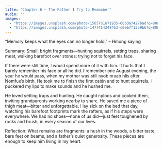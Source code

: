 ```yaml
---
title: "Chapter 6 — The Father I Try to Remember"
audio: ""
images:
  - "https://images.unsplash.com/photo-1505761671935-60b3a7427bad?q=80&w=1600&auto=format&fit=crop"
  - "https://images.unsplash.com/photo-1477414348463-c0eb7f1359b6?q=80&w=1600&auto=format&fit=crop"
---
```


“Memory keeps what the eyes can no longer hold.” – Hmong saying

Summary: Small, bright fragments—hunting squirrels, setting traps, sharing meat, walking barefoot over stones; trying not to forget his face.

If there were still time, I would spend more of it with him. It hurts that I barely remember his face or all he did. I remember one August evening, the year he would pass, when my mother was still nyob nruab hlis after Nomfue’s birth. He took me to finish the first cabin and to hunt squirrels. I puckered my lips to make sounds and he hushed me.

He loved setting traps and hunting. He caught nploos and cooked them, inviting grandparents working nearby to share. He saved me a piece of thigh meat—bitter and unforgettable. I lay sick on the bed that day, watching his barefoot footprints mark the rafters, as if his steps were everywhere. We had no shoes—none of us did—just feet toughened by rocks and brush, in every season of our lives.

Reflection:
What remains are fragments: a hush in the woods, a bitter taste, bare feet on beams, and a father’s quiet generosity. These pieces are enough to keep him living in my heart.